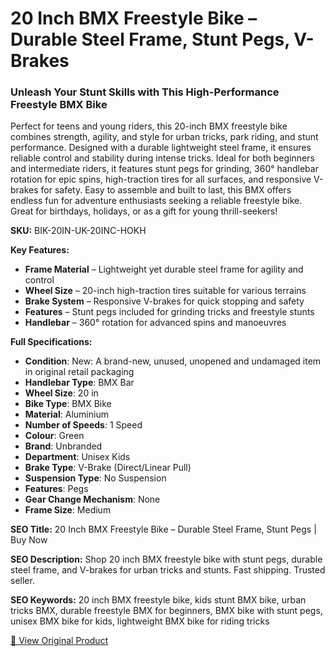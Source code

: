 # 20 Inch BMX Freestyle Bike – Durable Steel Frame, Stunt Pegs, V-Brakes

### Unleash Your Stunt Skills with This High-Performance Freestyle BMX Bike

Perfect for teens and young riders, this 20-inch BMX freestyle bike combines strength, agility, and style for urban tricks, park riding, and stunt performance. Designed with a durable lightweight steel frame, it ensures reliable control and stability during intense tricks. Ideal for both beginners and intermediate riders, it features stunt pegs for grinding, 360° handlebar rotation for epic spins, high-traction tires for all surfaces, and responsive V-brakes for safety. Easy to assemble and built to last, this BMX offers endless fun for adventure enthusiasts seeking a reliable freestyle bike. Great for birthdays, holidays, or as a gift for young thrill-seekers!

**SKU:** BIK-20IN-UK-20INC-HOKH

**Key Features:**
- **Frame Material** – Lightweight yet durable steel frame for agility and control
- **Wheel Size** – 20-inch high-traction tires suitable for various terrains
- **Brake System** – Responsive V-brakes for quick stopping and safety
- **Features** – Stunt pegs included for grinding tricks and freestyle stunts
- **Handlebar** – 360° rotation for advanced spins and manoeuvres

**Full Specifications:**
- **Condition**: New: A brand-new, unused, unopened and undamaged item in original retail packaging
- **Handlebar Type**: BMX Bar
- **Wheel Size**: 20 in
- **Bike Type**: BMX Bike
- **Material**: Aluminium
- **Number of Speeds**: 1 Speed
- **Colour**: Green
- **Brand**: Unbranded
- **Department**: Unisex Kids
- **Brake Type**: V-Brake (Direct/Linear Pull)
- **Suspension Type**: No Suspension
- **Features**: Pegs
- **Gear Change Mechanism**: None
- **Frame Size**: Medium

**SEO Title:** 20 Inch BMX Freestyle Bike – Durable Steel Frame, Stunt Pegs | Buy Now

**SEO Description:** Shop 20 inch BMX freestyle bike with stunt pegs, durable steel frame, and V-brakes for urban tricks and stunts. Fast shipping. Trusted seller.

**SEO Keywords:** 20 inch BMX freestyle bike, kids stunt BMX bike, urban tricks BMX, durable freestyle BMX for beginners, BMX bike with stunt pegs, unisex BMX bike for kids, lightweight BMX bike for riding tricks

[🔗 View Original Product](https://www.ebay.co.uk/itm/235868878950)
